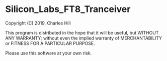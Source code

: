 # Silicon_Labs_FT8_Tranceiver
Copyright (C) 2019, Charles Hill

This program is distributed in the hope that it will be useful, but WITHOUT ANY WARRANTY; without even the implied warranty of MERCHANTABILITY or FITNESS FOR A PARTICULAR PURPOSE.

Please use this software at your own risk.


